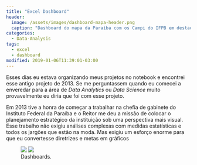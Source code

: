 ```yaml
---
title: "Excel Dashboard"
header:
  image: /assets/images/dashboard-mapa-header.png
  caption: "Dashboard do mapa da Paraíba com os Campi do IFPB em destaque"
categories:
  - Data-Analysis
tags:
  - excel
  - dashboard
modified: 2019-01-06T11:39:01-03:00
---
```


Esses dias eu estava organizando meus projetos no notebook e encontrei esse antigo projeto de 2013. Se me perguntassem quando eu comecei a enveredar para a área de _Data Analytics_ ou _Data Science_ muito provavelmente eu diria que foi com esse projeto.

Em 2013 tive a honra de começar a trabalhar na chefia de gabinete do Instituto Federal da Paraíba e o Reitor me deu a missão de colocar o planejamento estratégico da instituição sob uma perspectiva mais visual. Esse trabalho não exigiu análises complexas com medidas estatísticas e todos os jargões que estão na moda. Mas exigiu um esforço enorme para que eu convertesse diretrizes e metas em gráficos

<figure class="half">
    <a href="/assets/images/dashboard-dados1.jpg"><img src="/assets/images/dashboard-dados2.jpg"></a>
    <a href="/assets/images/dashboard-dados2.jpg"><img src="/assets/images/dashboard-dados2.jpg"></a>
    <figcaption>Dashboards.</figcaption>
</figure>
